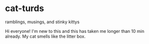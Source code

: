 cat-turds
=========

ramblings, musings, and stinky kittys

Hi everyone! I'm new to this and this has taken me longer than 10 min already.
My cat smells like the litter box.
